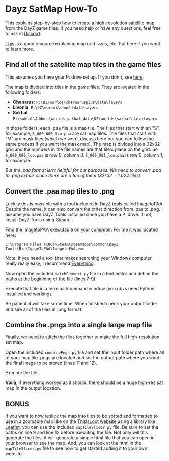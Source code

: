# Dayz SatMap How-To

This explains step-by-step how to create a high-resolution satellite map from the DayZ game files. If you need help or have any questions, feel free to ask in [Discord](https://discord.com/invite/676ASkJpa5).

[This](https://github.com/pennyworth12345/A3_MMSI/wiki/Mapframe-Information) is a good resource explaning map grid sizes, etc. Put here if you want to learn more. 

## Find all of the satellite map tiles in the game files
This assumes you have your P: drive set up. If you don't, see [here](https://community.bistudio.com/wiki/DayZ:Modding_Basics#:~:text=on%20its%20track.-,Setting%20up%20the%20Project%20Drive,-Create%20a%20Project). 

The map is divided into tiles in the game files. They are located in the following folders:
- **Chenarus**: `P:\DZ\worlds\chernarusplus\data\layers`
- **Livonia**: `P:\DZ\worlds\enoch\data\layers`
- **Sakhal**: `P:\sakhal\Addons\worlds_sakhal_data\DZ\worlds\sakhal\data\layers`

In those folders, each .paa file is a map tile. The files that start with an "S", for example, `S_000_000_lco.paa` are sat map tiles. The files that start with "M" are mask tiles (which we won't discuss here but you can follow the same process if you want the mask map). The map is divided into a 32x32 grid and the numbers in the file names are that tile's place on the grid. So `S_000_000_lco.paa` is row 0, column 0. `S_000_001_lco.paa` is row 0, column 1, for example. 

*But the .paa format isn't helpful for our purposes. We need to convert .paa to .png in bulk since there are a ton of them (32`*`32 = 1,024 tiles)*

## Convert the .paa map tiles to .png
Luckily this is possible with a tool included in DayZ tools called ImagetoPAA. Despite the name, it can also convert the other direction from .paa to .png. I assume you have DayZ Tools installed since you have a P: drive. If not, install DayZ Tools using Steam.

Find the ImagetoPAA executable on your computer. For me it was located here:

`C:\Program Files (x86)\Steam\steamapps\common\DayZ Tools\Bin\ImageToPAA\ImagetoPAA.exe`

Note: if you need a tool that makes searching your Windows computer really really easy, I recommend [Everything](https://www.voidtools.com/support/everything/).

Now open the included `batchConvert.py` file in a text editor and define the paths at the beginning of the file (lines 7-9). 

Execute that file in a terminal/command window (you obvs need Python installed and working).

Be patient, it will take some time. When finished check your output folder and see all of the tiles in .png format. 

## Combine the .pngs into a single large map file
Finally, we need to stitch the files together to make the full high-resolution sat map. 

Open the included `combinePngs.py` file and set the input folder path where all of your map tile .pngs are located and set the output path where you want the final image to be stored (lines 11 and 12).

Execute the file. 

**Voilà**, if everything worked as it should, there should be a huge high-res sat map in the output location. 

## BONUS
If you want to now reslice the map into tiles to be sorted and formatted to use in a zoomable map like on the [ThisIsLoot website](https://thisisloot.com/guides/dayz-loot-finder) using a library like [Leaflet](https://leafletjs.com/), you can use the included `mapTileSlicer.py` file. Be sure to set the paths on line 9 and line 12 before executing the file. Not only will this generate the files, it will generate a simple html file that you can open in your browser to see the map. And, you can look at the html in the `mapTileSlicer.py` file to see how to get started adding it to your own website. 
